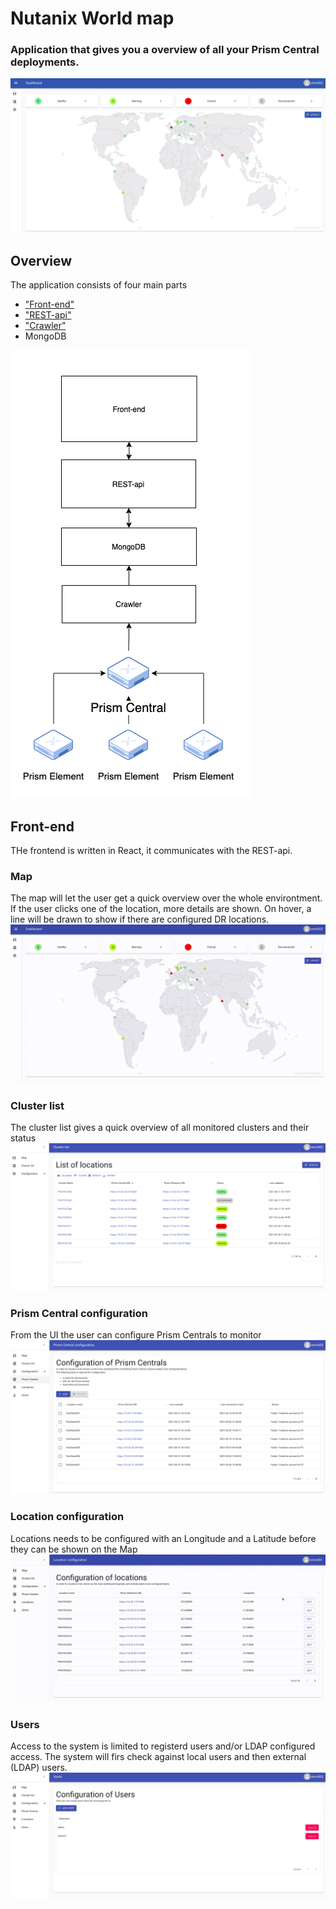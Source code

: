 # Nutanix World map

### Application that gives you a overview of all your Prism Central deployments.
!["Screenshot"](readme-assets/map.png)

## Overview

The application consists of four main parts
 * ["Front-end"](frontend/)
 * ["REST-api"](api/)
 * ["Crawler"](crawler/)
 * MongoDB

!["Overview picture"](readme-assets/overview.png)

## Front-end
THe frontend is written in React, it communicates with the REST-api.

### Map
The map will let the user get a quick overview over the whole environtment.
If the user clicks one of the location, more details are shown. On hover, a line will be drawn to show if there are configured DR locations.
!["Map demo"](readme-assets/MapOverview.gif)

### Cluster list
The cluster list gives a quick overview of all monitored clusters and their status
!["Cluster list"](readme-assets/clusterlist.png)

### Prism Central configuration
From the UI the user can configure Prism Centrals to monitor
!["Prism configuration"](readme-assets/pcConfig.png)

### Location configuration
Locations needs to be configured with an Longitude and a Latitude before they can be shown on the Map
!["Prism configuration"](readme-assets/updateLoc.gif)

### Users
Access to the system is limited to registerd users and/or LDAP configured access.
The system will firs check against local users and then external (LDAP) users.
!["User config"](readme-assets/users.png)